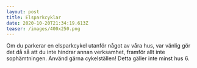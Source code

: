 ```yaml
---
layout: post
title: Elsparkcyklar
date: 2020-10-20T21:34:19.613Z
teaser: /images/400x250.png
---
```

Om du parkerar en elsparkcykel utanför något av våra hus, var vänlig gör det då så att du inte hindrar annan verksamhet, framför allt inte sophämtningen. Använd gärna cykelställen! Detta gäller inte minst hus 6.